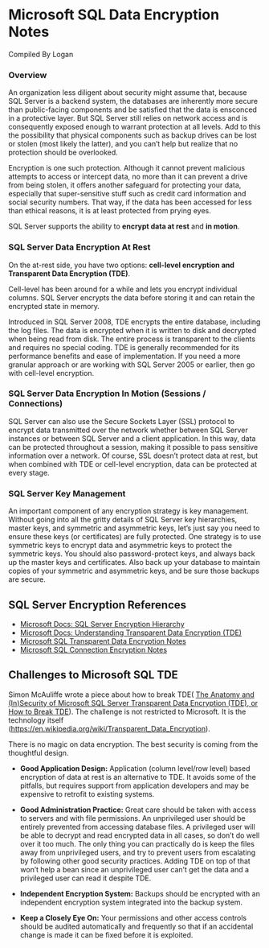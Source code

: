 # Microsoft SQL Data Encryption Notes

Compiled By Logan

### Overview
An organization less diligent about security might assume that, because SQL Server is a backend system, the databases are inherently more secure than public-facing components and be satisfied that the data is ensconced in a protective layer. But SQL Server still relies on network access and is consequently exposed enough to warrant protection at all levels. Add to this the possibility that physical components such as backup drives can be lost or stolen (most likely the latter), and you can’t help but realize that no protection should be overlooked.

Encryption is one such protection. Although it cannot prevent malicious attempts to access or intercept data, no more than it can prevent a drive from being stolen, it offers another safeguard for protecting your data, especially that super-sensitive stuff such as credit card information and social security numbers. That way, if the data has been accessed for less than ethical reasons, it is at least protected from prying eyes.

SQL Server supports the ability to **encrypt data at rest** and **in motion**. 

### SQL Server Data Encryption At Rest
On the at-rest side, you have two options: **cell-level encryption and Transparent Data Encryption (TDE)**. 

Cell-level has been around for a while and lets you encrypt individual columns. SQL Server encrypts the data before storing it and can retain the encrypted state in memory.

Introduced in SQL Server 2008, TDE encrypts the entire database, including the log files. The data is encrypted when it is written to disk and decrypted when being read from disk. The entire process is transparent to the clients and requires no special coding. TDE is generally recommended for its performance benefits and ease of implementation. If you need a more granular approach or are working with SQL Server 2005 or earlier, then go with cell-level encryption.

### SQL Server Data Encryption In Motion (Sessions / Connections)
SQL Server can also use the Secure Sockets Layer (SSL) protocol to encrypt data transmitted over the network whether between SQL Server instances or between SQL Server and a client application. In this way, data can be protected throughout a session, making it possible to pass sensitive information over a network. Of course, SSL doesn’t protect data at rest, but when combined with TDE or cell-level encryption, data can be protected at every stage.

### SQL Server Key Management
An important component of any encryption strategy is key management. Without going into all the gritty details of SQL Server key hierarchies, master keys, and symmetric and asymmetric keys, let’s just say you need to ensure these keys (or certificates) are fully protected. One strategy is to use symmetric keys to encrypt data and asymmetric keys to protect the symmetric keys. You should also password-protect keys, and always back up the master keys and certificates. Also back up your database to maintain copies of your symmetric and asymmetric keys, and be sure those backups are secure.

## SQL Server Encryption References
* [Microsoft Docs: SQL Server Encryption Hierarchy](https://docs.microsoft.com/en-us/previous-versions/sql/sql-server-2008-r2/ms189586(v%3dsql.105))
* [Microsoft Docs: Understanding Transparent Data Encryption (TDE)](<https://docs.microsoft.com/en-us/previous-versions/sql/sql-server-2008-r2/bb934049(v%3dsql.105)>)
* [Microsoft SQL Transparent Data Encryption Notes](<https://github.com/loganSQL/SQLDBA/blob/master/05SQLSecurity/MicrosoftTDENotes.md>)
* [Microsoft SQL Connection Encryption Notes](<https://github.com/loganSQL/SQLDBA/blob/master/05SQLSecurity/EncryptingConnectionsToSQLServerNote.md>)

## Challenges to Microsoft SQL TDE
Simon McAuliffe wrote a piece about how to break TDE(
[The Anatomy and (In)Security of Microsoft SQL Server Transparent Data Encryption (TDE), or How to Break TDE](<https://simonmcauliffe.com/technology/tde/>)). The challenge is not restricted to Microsoft. It is the technology itself (<https://en.wikipedia.org/wiki/Transparent_Data_Encryption>). 

There is no magic on data encryption. The best security is coming from the thoughtful design.
* **Good Application Design:** Application (column level/row level) based encryption of data at rest is an alternative to TDE. It avoids some of the pitfalls, but requires support from application developers and may be expensive to retrofit to existing systems.

* **Good Administration Practice:** Great care should be taken with access to servers and with file permissions. An unprivileged user should be entirely prevented from accessing database files. A privileged user will be able to decrypt and read encrypted data in all cases, so don’t do well over it too much. The only thing you can practically do is keep the files away from unprivileged users, and try to prevent users from escalating by following other good security practices. Adding TDE on top of that won’t help a bean since an unprivileged user can’t get the data and a privileged user can read it despite TDE.

* **Independent Encryption System:** Backups should be encrypted with an independent encryption system integrated into the backup system.

* **Keep a Closely Eye On:** Your permissions and other access controls should be audited automatically and frequently so that if an accidental change is made it can be fixed before it is exploited.


